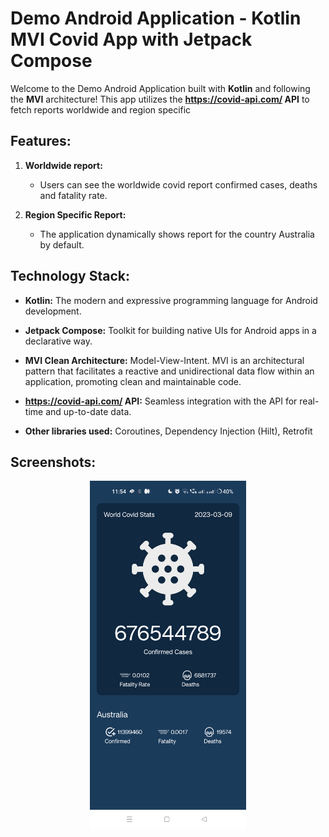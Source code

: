 # Demo Android Application - Kotlin MVI Covid App with Jetpack Compose

Welcome to the Demo Android Application built with **Kotlin** and following the **MVI** architecture! This app utilizes the **https://covid-api.com/ API** to fetch reports worldwide and region specific

## Features:

1. **Worldwide report:**
   - Users can see the worldwide covid report confirmed cases, deaths and fatality rate.

2. **Region Specific Report:**
   - The application dynamically shows report for the country Australia by default.


## Technology Stack:

- **Kotlin:** The modern and expressive programming language for Android development.
  
- **Jetpack Compose:** Toolkit for building native UIs for Android apps in a declarative way.

- **MVI Clean Architecture:** Model-View-Intent. MVI is an architectural pattern that facilitates a reactive and unidirectional data flow within an application, promoting clean and maintainable code.

- **https://covid-api.com/ API:** Seamless integration with the API for real-time and up-to-date data.

- **Other libraries used:** Coroutines, Dependency Injection (Hilt), Retrofit

## Screenshots:

<p align="center">
  <img src="screenshots/covid_app_compose.png" alt="Dashboard" width="250"/>
</p>
